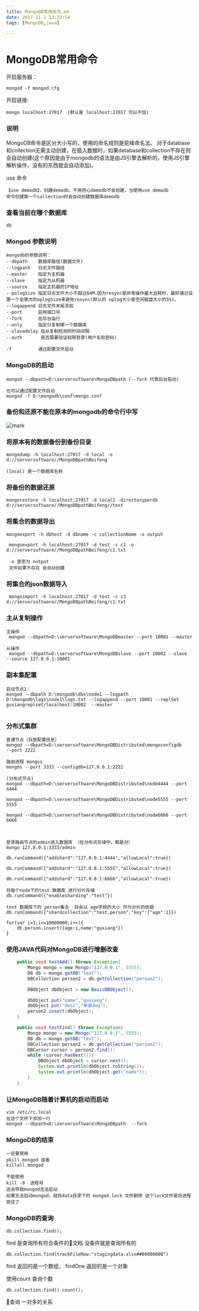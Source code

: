 ```yaml
---
title: MongoDB常用命令.md
date: 2017-11-1 13:22:54
tags: [MongoDB,java]

---
```

MongoDB常用命令
======

开启服务器：
```
mongod -f mongod.cfg
```

开启链接:
```
mongo localhost:27017  (默认是 localhost:27017 可以不加)
```

### 说明
MongoDB命令是区分大小写的，使用的命名规则是驼峰命名法。
对于database和collection无需主动创建，在插入数据时，如果database和collection不存在则会自动创建(这个原因是由于mongodb的语法是由JS引擎去解析的，使用JS引擎解析操作，没有的东西就会自动添加)。

use 命令
```
【use demodb】，创建demodb，不用担心demodb不会创建，当使用use demodb
命令创建第一个collection时会自动创建数据库demodb
```



### 查看当前在哪个数据库
```
db
```

### Mongod 参数说明
```
mongodb的参数说明：
--dbpath    数据库路径(数据文件)
--logpath   日志文件路径
--master    指定为主机器
--slave     指定为从机器
--source    指定主机器的IP地址
--pologSize 指定日志文件大小不超过64M.因为resync是非常操作量大且耗时，最好通过设置一个足够大的oplogSize来避免resync(默认的 oplog大小是空闲磁盘大小的5%)。
--logappend 日志文件末尾添加
--port      启用端口号
--fork      在后台运行
--only      指定只复制哪一个数据库
--slavedelay 指从复制检测的时间间隔
--auth       是否需要验证权限登录(用户名和密码)

-f          通过配置文件启动
```

### MongoDB的启动
```
mongod --dbpath=D:\serversoftware\MongoDBpath (--fork 代表后台启动)

也可以通过配置文件启动
mongod -f D:\mongodb\conf\mongo.conf
```


###  备份和还原不能在原本的mongodb的命令行中写
![mark](http://p5uenqci6.bkt.clouddn.com/blog/180319/K6ffj3AfdA.png)

### 将原本有的数据备份到备份目录
```
mongodump -h localhost:27017 -d local -o d://serversoftware//MongoDBpathBeifeng

(local) 是一个数据库名称
```

### 将备份的数据还原
```
mongorestore -h localhost:27017 -d local2 -directoryperdb d://serversoftware//MongoDBpathBeifeng//test
```

### 将集合的数据导出
```
mongoexport -h dbhost -d dbname -c collectionName -o output

 mongoexport -h localhost:27017 -d test -c c1 -o d://serversoftware//MongoDBpathBeifeng/c1.txt

 -o 意思为 output
 文件如果不存在 会自动创建
```

### 将集合的json数据导入
```
 mongoimport -h localhost:27017 -d test -c c3 d://serversoftware//MongoDBpathBeifeng/c1.txt

```

### 主从复制操作
```
主操作
 mongod --dbpath=D:\serversoftware\MongoDBmaster --port 10001 --master

从操作
 mongod --dbpath=D:\serversoftware\MongoDBslave --port 10002 --slave  --source 127.0.0.1:10001
```


### 副本集配置
```
启动节点1：
mongod --dbpath D:\mongodb\dbs\node1 --logpath D:\mongodb\logs\node1\logs.txt --logappend --port 10001 --replSet guxiangreplset/localhost:10002  --master


```


### 分布式集群
```
普通节点（存放配置信息）
mongod --dbpath=D:\serversoftware\MongoDBDistributed\mongoconfigdb
--port 2222

路由进程 mongos
mongos --port 3333 --configdb=127.0.0.1:2222

(分布式节点)
mongod --dbpath=D:\serversoftware\MongoDBDistributed\node4444 --port 4444

mongod --dbpath=D:\serversoftware\MongoDBDistributed\node5555 --port 5555

mongod --dbpath=D:\serversoftware\MongoDBDistributed\node6666 --port 6666



登录路由节点的admin进入数据库 （在分布式存储中，都是对）
mongo 127.0.0.1:3333/admin

db.runCommand({"addshard":"127.0.0.1:4444","allowLocal":true})

db.runCommand({"addshard":"127.0.0.1:5555","allowLocal":true})

db.runCommand({"addshard":"127.0.0.1:6666","allowLocal":true})

将每个node下的test 数据库 进行分片存储
db.runCommand({"enablesharding":"test"})

test 数据库下的 person集合  将会以 age字段的大小 作为分片的依据
db.runCommand({"shardcollection":"test.person","key":{"age":1}})

for(var i=1;i<=10000000;i++){
    db.person.insert({age:i,name:"guxiang"})
}
```


### 使用JAVA代码对MongoDB进行增删改查
```java
    public void testAdd() throws Exception{
        Mongo mongo = new Mongo("127.0.0.1", 5555);
        DB db = mongo.getDB("test");
        DBCollection person2 = db.getCollection("person2");

        DBObject dbObject = new BasicDBObject();

        dbObject.put("name","guxiang");
        dbObject.put("desc","单身dog");
        person2.insert(dbObject);
    }

    public void testFind() throws Exception{
        Mongo mongo = new Mongo("127.0.0.1", 5555);
        DB db = mongo.getDB("test");
        DBCollection person2 = db.getCollection("person2");
        DBCursor cursor = person2.find();
        while (cursor.hasNext()){
            DBObject dbObject = cursor.next();
            System.out.println(dbObject.toString());
            System.out.println(dbObject.get("name"));
        }
    }
```


### 让MongoDB随着计算机的启动而启动
```
vim /etc/rc.local
在这个文件下添加一行
mongod --dbpath=D:\serversoftware\MongoDBpath  --fork
```

### MongoDB的结束
```
一定要使用
pkill mongod 或者
killall mongod

不能使用
kill -9  进程号
这会导致mongod无法启动
如果无法启动mongod，就将data目录下的 mongod.lock 文件删除 这个lock文件是将进程锁住了
```

### MongoDB的查询
```
db.collection.find();  
```
find 是查询所有符合条件的文档  没条件就是查询所有的

```
db.collection.find(trackFileRow:"stagingdata.xlsx##00000000")
```

find 返回的是一个数组， findOne 返回的是一个对象

使用count 查询个数
```
db.collection.find().count();
```

查询 一对多的关系
```

```